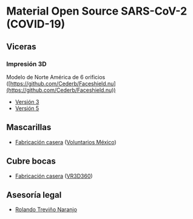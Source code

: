 # Material Open Source SARS-CoV-2 (COVID-19)


## Viceras

### Impresión 3D
Modelo de Norte América de 6 orificios ([https://github.com/Cederb/Faceshield.nu](https://github.com/Cederb/Faceshield.nu))

* [Versión 3](https://github.com/scriptArchitect/open-source-covid-19/blob/master/viceras/Visor_Frame_NORTH_AMERICA_letter_6-hole_v3.stl "Versión 3")
* [Versión 5](https://github.com/scriptArchitect/open-source-covid-19/blob/master/viceras/Visor_Frame_NORTH_AMERICA_letter_6-hole_v5.stl "Versión 5")


## Mascarillas

* [Fabricación casera](https://www.youtube.com/watch?v=cjdZz51IpYg "Mascarilla fabricación casera") ([Voluntarios México](https://voluntariosmexico.org))

## Cubre bocas

* [Fabricación casera](https://vr3d360.org/covid-19-english/ "Cubre bocas fabricación casera") ([VR3D360](https://vr3d360.org))

## Asesoría legal

* [Rolando Treviño Naranjo](https://www.facebook.com/RTN.Abogado/ "Asesoría legal")
